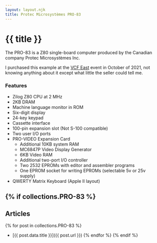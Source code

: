 ```yaml
---
layout: layout.njk
title: Protec Microsystèmes PRO-83
---
```

# {{ title }}

The PRO-83 is a Z80 single-board computer produced by the Canadian company Protec Microsystèmes Inc.

I purchased this example at the <a href="https://vcfed.org/" target="_blank">VCF East</a> event in October of 2021, not knowing anything about it except what little the seller could tell me. 

### Features
- Zilog Z80 CPU at 2 MHz
- 2KB DRAM
- Machine language monitor in ROM
- Six-digit display
- 24-key keypad
- Cassette interface
- 100-pin expansion slot (Not S-100 compatible)
- Two user I/O ports
- PRO-VIDEO Expansion Card
  - Additional 10KB system RAM
  - MC6847P Video Display Generator
  - 6KB Video RAM
  - Additional two-port I/O controller
  - Two 2532 EPROMs with editor and assembler programs
  - One EPROM socket for writing EPROMs (selectable 5v or 25v supply)
- QWERTY Matrix Keyboard (Apple II layout)

{% if collections.PRO-83 %}
---
## Articles
{% for post in collections.PRO-83 %}
- [{{ post.data.title }}]({{ post.url }})
{% endfor %}
{% endif %}